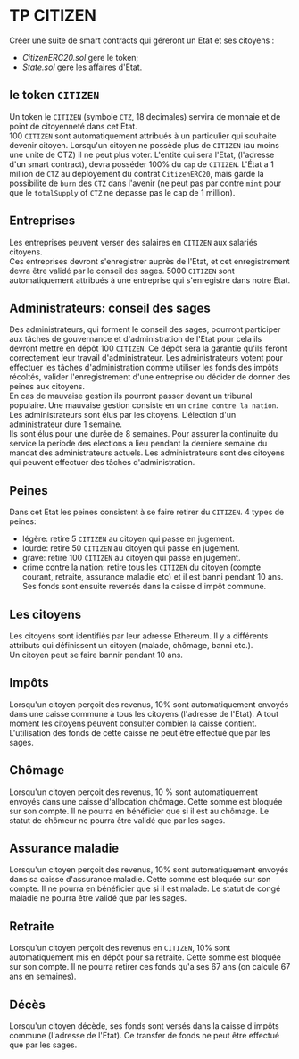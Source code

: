 # **TP CITIZEN**

Créer une suite de smart contracts qui géreront un Etat et ses citoyens :

- _CitizenERC20.sol_ gere le token;
- _State.sol_ gere les affaires d'Etat.

## **le token `CITIZEN`**

Un token le `CITIZEN` (symbole `CTZ`, 18 decimales) servira de monnaie et de point de citoyenneté dans cet Etat.  
100 `CITIZEN` sont automatiquement attribués à un particulier qui souhaite devenir citoyen.
Lorsqu'un citoyen ne possède plus de `CITIZEN` (au moins une unite de CTZ) il ne peut plus voter.
L'entité qui sera l'Etat, (l'adresse d'un smart contract), devra posséder 100% du `cap` de `CITIZEN`.
L'État a 1 million de `CTZ` au deployement du contrat `CitizenERC20`, mais garde la possibilite de `burn` des `CTZ` dans l'avenir (ne peut pas par contre `mint` pour que le `totalSupply` of `CTZ` ne depasse pas le cap de 1 million).

## **Entreprises**

Les entreprises peuvent verser des salaires en `CITIZEN` aux salariés citoyens.  
Ces entreprises devront s'enregistrer auprès de l'Etat, et cet enregistrement devra être validé par le conseil des sages.
5000 `CITIZEN` sont automatiquement attribués à une entreprise qui s'enregistre dans notre Etat.

## **Administrateurs: conseil des sages**

Des administrateurs, qui forment le conseil des sages, pourront participer aux tâches de gouvernance et d'administration de l'Etat pour cela ils devront mettre en dépôt 100 `CITIZEN`.
Ce dépôt sera la garantie qu'ils feront correctement leur travail d'administrateur.
Les administrateurs votent pour effectuer les tâches d'administration comme utiliser les fonds des impôts récoltés, valider l'enregistrement d'une entreprise ou décider de donner des peines aux citoyens.  
En cas de mauvaise gestion ils pourront passer devant un tribunal populaire.
Une mauvaise gestion consiste en un `crime contre la nation`.  
Les administrateurs sont élus par les citoyens. L'élection d'un administrateur dure 1 semaine.  
Ils sont élus pour une durée de 8 semaines. Pour assurer la continuite du service la periode des elections a lieu pendant la derniere semaine du mandat des administrateurs actuels.
Les administrateurs sont des citoyens qui peuvent effectuer des tâches d'administration.

## **Peines**

Dans cet Etat les peines consistent à se faire retirer du `CITIZEN`.
4 types de peines:

- légère: retire 5 `CITIZEN` au citoyen qui passe en jugement.
- lourde: retire 50 `CITIZEN` au citoyen qui passe en jugement.
- grave: retire 100 `CITIZEN` au citoyen qui passe en jugement.
- crime contre la nation: retire tous les `CITIZEN` du citoyen (compte courant, retraite, assurance maladie etc) et il est banni pendant 10 ans. Ses fonds sont ensuite reversés dans la caisse d'impôt commune.

## **Les citoyens**

Les citoyens sont identifiés par leur adresse Ethereum.
Il y a différents attributs qui définissent un citoyen (malade, chômage, banni etc.).  
Un citoyen peut se faire bannir pendant 10 ans.

## **Impôts**

Lorsqu'un citoyen perçoit des revenus, 10% sont automatiquement envoyés dans une caisse commune à tous les citoyens (l'adresse de l'Etat).
A tout moment les citoyens peuvent consulter combien la caisse contient.  
L'utilisation des fonds de cette caisse ne peut être effectué que par les sages.

## **Chômage**

Lorsqu'un citoyen perçoit des revenus, 10 % sont automatiquement envoyés dans une caisse d'allocation chômage. Cette somme est bloquée sur son compte. Il ne pourra en bénéficier que si il est au chômage.
Le statut de chômeur ne pourra être validé que par les sages.

## **Assurance maladie**

Lorsqu'un citoyen perçoit des revenus, 10% sont automatiquement envoyés dans sa caisse d'assurance maladie. Cette somme est bloquée sur son compte. Il ne pourra en bénéficier que si il est malade.
Le statut de congé maladie ne pourra être validé que par les sages.

## **Retraite**

Lorsqu'un citoyen perçoit des revenus en `CITIZEN`, 10% sont automatiquement mis en dépôt pour sa retraite. Cette somme est bloquée sur son compte. Il ne pourra retirer ces fonds qu'a ses 67 ans (on calcule 67 ans en semaines).

## **Décès**

Lorsqu'un citoyen décède, ses fonds sont versés dans la caisse d'impôts commune (l'adresse de l'Etat).
Ce transfer de fonds ne peut être effectué que par les sages.
